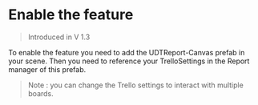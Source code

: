 # Enable the feature

> Introduced in V 1.3

To enable the feature you need to add the UDTReport-Canvas prefab in your scene.
Then you need to reference your TrelloSettings in the Report manager of this prefab. 

> Note : you can change the Trello settings to interact with multiple boards. 